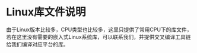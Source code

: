 Linux库文件说明
=====
由于Linux版本比较多，CPU类型也比较多，这里只提供了常用CPU下的库文件，若在这里没有需要的嵌入式Linux系统库，可以联系我们，并提供交叉编译工具链给我们编译对应平台的库。
